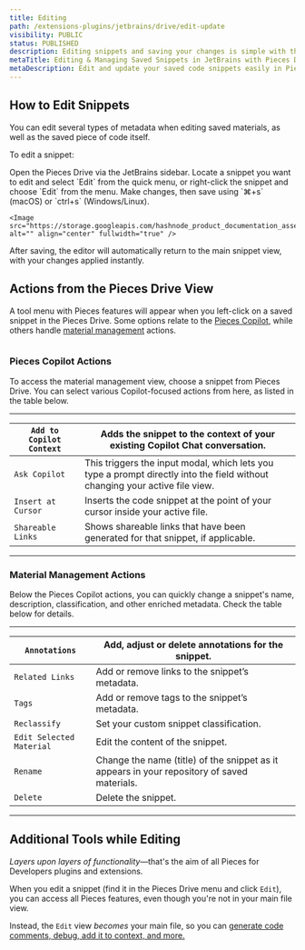 ```yaml
---
title: Editing
path: /extensions-plugins/jetbrains/drive/edit-update
visibility: PUBLIC
status: PUBLISHED
description: Editing snippets and saving your changes is simple with the Pieces for JetBrains Plugin.
metaTitle: Editing & Managing Saved Snippets in JetBrains with Pieces Drive
metaDescription: Edit and update your saved code snippets easily in Pieces for JetBrains to maintain an up-to-date and organized library.
---
```


## How to Edit Snippets

You can edit several types of metadata when editing saved materials, as well as the saved piece of code itself.

To edit a snippet:

<Steps>
  <Step title="Open the Pieces Drive">
    Open the Pieces Drive via the JetBrains sidebar.
  </Step>

  <Step title="Start Editing the Snippet">
    Locate a snippet you want to edit and select `Edit` from the quick menu, or right-click the snippet and choose `Edit` from the menu.
  </Step>

  <Step title="Edit your Snippet">
    Make changes, then save using `⌘+s` (macOS) or `ctrl+s` (Windows/Linux).

    <Image src="https://storage.googleapis.com/hashnode_product_documentation_assets/jetbrains_plugin_assets/jetbrains_plugin_assets/using_snippets/edit_and_update/editing_snippet.gif" alt="" align="center" fullwidth="true" />
  </Step>
</Steps>

<Callout type="tip">
  After saving, the editor will automatically return to the main snippet view, with your changes applied instantly.
</Callout>

## Actions from the Pieces Drive View

A tool menu with Pieces features will appear when you left-click on a saved snippet in the Pieces Drive. Some options relate to the [Pieces Copilot](/products/extensions-plugins/jetbrains/copilot), while others handle [material management](/products/extensions-plugins/jetbrains/drive) actions.

<Image src="https://storage.googleapis.com/hashnode_product_documentation_assets/jetbrains_plugin_assets/jetbrains_plugin_assets/using_snippets/edit_and_update/edit_selected_material.png" alt="" align="center" fullwidth="true" />

### Pieces Copilot Actions

To access the material management view, choose a snippet from Pieces Drive. You can select various Copilot-focused actions from here, as listed in the table below.

***

| `Add to Copilot Context` | Adds the snippet to the context of your existing Copilot Chat conversation.                                                 |
| ------------------------ | --------------------------------------------------------------------------------------------------------------------------- |
| `Ask Copilot`            | This triggers the input modal, which lets you type a prompt directly into the field without changing your active file view. |
| `Insert at Cursor`       | Inserts the code snippet at the point of your cursor inside your active file.                                               |
| `Shareable Links`        | Shows shareable links that have been generated for that snippet, if applicable.                                             |

***

### Material Management Actions

Below the Pieces Copilot actions, you can quickly change a snippet's name, description, classification, and other enriched metadata. Check the table below for details.

***

| `Annotations`            | Add, adjust or delete annotations for the snippet.                                          |
| ------------------------ | ------------------------------------------------------------------------------------------- |
| `Related Links`          | Add or remove links to the snippet’s metadata.                                              |
| `Tags`                   | Add or remove tags to the snippet’s metadata.                                               |
| `Reclassify`             | Set your custom snippet classification.                                                     |
| `Edit Selected Material` | Edit the content of the snippet.                                                            |
| `Rename`                 | Change the name (title) of the snippet as it appears in your repository of saved materials. |
| `Delete`                 | Delete the snippet.                                                                         |

***

## Additional Tools while Editing

*Layers upon layers of functionality*—that's the aim of all Pieces for Developers plugins and extensions.

When you edit a snippet (find it in the Pieces Drive menu and click `Edit`), you can access all Pieces features, even though you're not in your main file view.

Instead, the `Edit` view *becomes* your main file, so you can [generate code comments, debug, add it to context, and more.](/products/extensions-plugins/jetbrains/copilot)